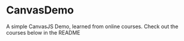 # CanvasDemo
A simple CanvasJS Demo, learned from online courses. Check out the courses below in the README
